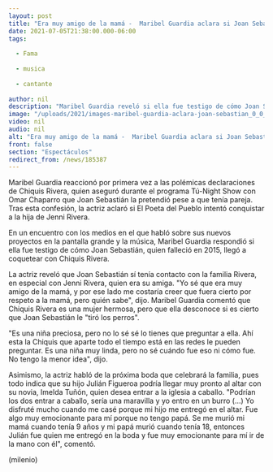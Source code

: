 ```yaml
---
layout: post
title: "Era muy amigo de la mamá -  Maribel Guardia aclara si Joan Sebastián coqueteó con Chiquis Rivera"
date: 2021-07-05T21:38:00.000-06:00
tags:
  
  - Fama
  
  - musica
  
  - cantante
  
author: nil
description: "Maribel Guardia reveló si ella fue testigo de cómo Joan Sebastián pretendió a la hija de Jenni Rivera; esto dijo la actriz. "
image: "/uploads/2021/images-maribel-guardia-aclara-joan-sebastian_0_0_1200_747.jpg"
video: nil
audio: nil
alt: "Era muy amigo de la mamá -  Maribel Guardia aclara si Joan Sebastián coqueteó con Chiquis Rivera"
front: false
section: "Espectáculos"
redirect_from: /news/185387
---
```


Maribel Guardia reaccionó por primera vez a las polémicas declaraciones de Chiquis Rivera, quien aseguró durante el programa Tú-Night Show con Omar Chaparro que Joan Sebastián la pretendió pese a que tenía pareja. Tras esta confesión, la actriz aclaró si El Poeta del Pueblo intentó conquistar a la hija de Jenni Rivera.  

En un encuentro con los medios en el que habló sobre sus nuevos proyectos en la pantalla grande y la música, Maribel Guardia respondió si ella fue testigo de cómo Joan Sebastián, quien falleció en 2015, llegó a coquetear con Chiquis Rivera.  

La actriz reveló que Joan Sebastián sí tenía contacto con la familia Rivera, en especial con Jenni Rivera, quien era su amiga.  "Yo sé que era muy amigo de la mamá, y por ese lado me costaría creer que fuera cierto por respeto a la mamá, pero quién sabe", dijo. Maribel Guardia comentó que Chiquis Rivera es una mujer hermosa, pero que ella desconoce si es cierto que Joan Sebastián le "tiró los perros". 

"Es una niña preciosa, pero no lo sé sé lo tienes que preguntar a ella. Ahí esta la Chiquis que aparte todo el tiempo está en las redes le pueden preguntar. Es una niña muy linda, pero no sé cuándo fue eso ni cómo fue. No tengo la menor idea", dijo.  

Asimismo, la actriz habló de la próxima boda que celebrará la familia, pues todo indica que su hijo Julián Figueroa podría llegar muy pronto al altar con su novia, Imelda Tuñón, quien desea entrar a la iglesia a caballo.  "Podrían los dos entrar a caballo, sería una maravilla y yo entro en un burro (...) Yo disfruté mucho cuando me casé porque mi hijo me entregó en el altar. Fue algo muy emocionante para mí porque no tengo papá. Se me murió mi mamá cuando tenía 9 años y mi papá murió cuando tenía 18, entonces Julián fue quien me entregó en la boda y fue muy emocionante para mí ir de la mano con él", comentó.  

(milenio)